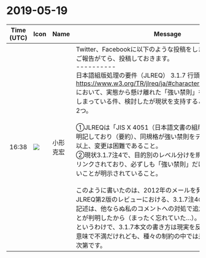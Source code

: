 # 2019-05-19

|Time (UTC)|Icon|Name|Message|
|---|---|---|---|
|16:38|![](https://avatars.slack-edge.com/2020-01-22/918424979847_0035b70d5fcd5cec902e_72.png)|小形克宏|Twitter、Facebookに以下のような投稿をしました。こちらへもご報告がてら、投稿しておきます。<br>----------<br>日本語組版処理の要件（JLREQ） 3.1.7 行頭禁則 <https://www.w3.org/TR/jlreq/ja/#characters_not_starting_a_line> において、実態から懸け離れた「強い禁則」をデフォルトとしてしまっている件、検討したが現状を支持することにします。理由は2つ。<br><br>①JLREQは「JIS X 4051（日本語文書の組版方法）に基づく」と明記しており（要約）、同規格が強い禁則をデフォルトとしている以上、変更は困難であること。<br>②現状3.1.7注4で、目的別のレベル分けを規定した「C3補記」にリンクされており、必ずしも「強い禁則」だけが行頭禁則ではないことが明示されていること。<br><br>このように書いたのは、2012年のメールを発掘したところ、JLREQ第2版のレビューにおける、3.1.7注4の「さらに」以降の記述は、他ならぬ私のコメントへの対処で追加したものだったことが判明したから（まったく忘れていた…）。<br>というわけで、3.1.7本文の書き方は現実を反映していないという意味で不満だけれども、種々の制約の中では是非もなしと考えた次第です。|
